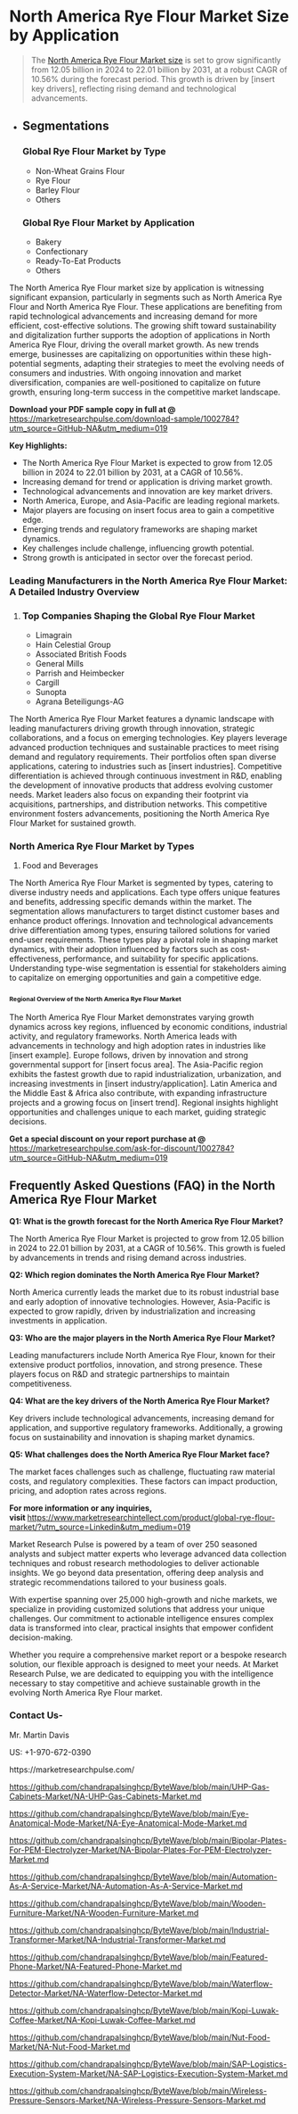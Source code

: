 


<h1>North America Rye Flour Market&nbsp;Size by Application</h1><blockquote><p>The <a href="https://marketresearchpulse.com/download-sample/1002784?utm_source=GitHub-NA&amp;utm_medium=019">North America Rye Flour Market size</a> is set to grow significantly from 12.05 billion in 2024 to 22.01 billion by 2031, at a robust CAGR of 10.56% during the forecast period. This growth is driven by [insert key drivers], reflecting rising demand and technological advancements.</p></blockquote><ul><li><h2>Segmentations</h2><h3>Global Rye Flour Market by Type</h3><ul><li>Non-Wheat Grains Flour</li><li>Rye Flour</li><li>Barley Flour</li><li>Others</li></ul><h3>Global Rye Flour Market by Application</h3><ul><li>Bakery</li><li>Confectionary</li><li>Ready-To-Eat Products</li><li>Others</li></ul></li></ul><p>The North America Rye Flour market size by application is witnessing significant expansion, particularly in segments such as North America Rye Flour and North America Rye Flour. These applications are benefiting from rapid technological advancements and increasing demand for more efficient, cost-effective solutions. The growing shift toward sustainability and digitalization further supports the adoption of applications in North America Rye Flour, driving the overall market growth. As new trends emerge, businesses are capitalizing on opportunities within these high-potential segments, adapting their strategies to meet the evolving needs of consumers and industries. With ongoing innovation and market diversification, companies are well-positioned to capitalize on future growth, ensuring long-term success in the competitive market landscape.</p><p><strong>Download your PDF sample copy in full at @ </strong><a href="https://marketresearchpulse.com/download-sample/1002784?utm_source=GitHub-NA&amp;utm_medium=019">https://marketresearchpulse.com/download-sample/1002784?utm_source=GitHub-NA&amp;utm_medium=019</a></p><p><strong>Key Highlights: </strong></p><ul><li>The North America Rye Flour Market is expected to grow from 12.05 billion in 2024 to 22.01 billion by 2031, at a CAGR of 10.56%.</li><li>Increasing demand for trend or application is driving market growth.</li><li>Technological advancements and innovation are key market drivers.</li><li>North America, Europe, and Asia-Pacific are leading regional markets.</li><li>Major players are focusing on insert focus area to gain a competitive edge.</li><li>Emerging trends and regulatory frameworks are shaping market dynamics.</li><li>Key challenges include challenge, influencing growth potential.</li><li>Strong growth is anticipated in sector over the forecast period.</li></ul><h3>Leading Manufacturers in the North America Rye Flour Market: A Detailed Industry Overview</h3><ol><li><h3>Top Companies Shaping the Global Rye Flour Market </h3><ul><li>Limagrain</li><li>Hain Celestial Group</li><li>Associated British Foods</li><li>General Mills</li><li>Parrish and Heimbecker</li><li>Cargill</li><li>Sunopta</li><li>Agrana Beteiligungs-AG</li></ul></li></ol><div class="flex max-w-full flex-col flex-grow"><div class="min-h-8 text-message flex w-full flex-col items-end gap-2 whitespace-normal break-words [.text-message+&amp;]:mt-5" dir="auto" data-message-author-role="assistant" data-message-id="fd8432e4-4910-450d-b182-61b7bfb0a01f" data-message-model-slug="gpt-4o"><div class="flex w-full flex-col gap-1 empty:hidden first:pt-[3px]"><div class="markdown prose w-full break-words dark:prose-invert light"><p>The North America Rye Flour Market features a dynamic landscape with leading manufacturers driving growth through innovation, strategic collaborations, and a focus on emerging technologies. Key players leverage advanced production techniques and sustainable practices to meet rising demand and regulatory requirements. Their portfolios often span diverse applications, catering to industries such as [insert industries]. Competitive differentiation is achieved through continuous investment in R&amp;D, enabling the development of innovative products that address evolving customer needs. Market leaders also focus on expanding their footprint via acquisitions, partnerships, and distribution networks. This competitive environment fosters advancements, positioning the North America Rye Flour Market for sustained growth.</p></div></div></div></div><h3>North America Rye Flour Market by Types</h3><ol><li>Food and Beverages</li></ol><div class="flex max-w-full flex-col flex-grow"><div class="min-h-8 text-message flex w-full flex-col items-end gap-2 whitespace-normal break-words [.text-message+&amp;]:mt-5" dir="auto" data-message-author-role="assistant" data-message-id="084470be-0bb7-4664-bddf-5156b4f41249" data-message-model-slug="gpt-4o-mini"><div class="flex w-full flex-col gap-1 empty:hidden first:pt-[3px]"><div class="markdown prose w-full break-words dark:prose-invert light"><p>The North America Rye Flour Market is segmented by types, catering to diverse industry needs and applications. Each type offers unique features and benefits, addressing specific demands within the market. The segmentation allows manufacturers to target distinct customer bases and enhance product offerings. Innovation and technological advancements drive differentiation among types, ensuring tailored solutions for varied end-user requirements. These types play a pivotal role in shaping market dynamics, with their adoption influenced by factors such as cost-effectiveness, performance, and suitability for specific applications. Understanding type-wise segmentation is essential for stakeholders aiming to capitalize on emerging opportunities and gain a competitive edge.</p></div></div></div></div><h3><span style="font-size: 11px;">Regional Overview of the North America Rye Flour Market</span></h3><div class="flex max-w-full flex-col flex-grow"><div class="min-h-8 text-message flex w-full flex-col items-end gap-2 whitespace-normal break-words [.text-message+&amp;]:mt-5" dir="auto" data-message-author-role="assistant" data-message-id="e9038762-ce64-4e30-91c9-9bd413514231" data-message-model-slug="gpt-4o-mini"><div class="flex w-full flex-col gap-1 empty:hidden first:pt-[3px]"><div class="markdown prose w-full break-words dark:prose-invert light"><p>The North America Rye Flour Market demonstrates varying growth dynamics across key regions, influenced by economic conditions, industrial activity, and regulatory frameworks. North America leads with advancements in technology and high adoption rates in industries like [insert example]. Europe follows, driven by innovation and strong governmental support for [insert focus area]. The Asia-Pacific region exhibits the fastest growth due to rapid industrialization, urbanization, and increasing investments in [insert industry/application]. Latin America and the Middle East &amp; Africa also contribute, with expanding infrastructure projects and a growing focus on [insert trend]. Regional insights highlight opportunities and challenges unique to each market, guiding strategic decisions.</p></div></div></div></div><p><strong>Get a special discount on your report purchase at @ </strong><a href="https://marketresearchpulse.com/ask-for-discount/1002784?utm_source=GitHub-NA&amp;utm_medium=019">https://marketresearchpulse.com/ask-for-discount/1002784?utm_source=GitHub-NA&amp;utm_medium=019</a></p><h2>Frequently Asked Questions (FAQ) in the North America Rye Flour Market</h2><p><strong>Q1: What is the growth forecast for the North America Rye Flour Market?</strong></p><p>The North America Rye Flour Market is projected to grow from 12.05 billion in 2024 to 22.01 billion by 2031, at a CAGR of 10.56%. This growth is fueled by advancements in trends and rising demand across industries.</p><p><strong>Q2: Which region dominates the North America Rye Flour Market?</strong></p><p>North America currently leads the market due to its robust industrial base and early adoption of innovative technologies. However, Asia-Pacific is expected to grow rapidly, driven by industrialization and increasing investments in application.</p><p><strong>Q3: Who are the major players in the North America Rye Flour Market?</strong></p><p>Leading manufacturers include North America Rye Flour, known for their extensive product portfolios, innovation, and strong presence. These players focus on R&amp;D and strategic partnerships to maintain competitiveness.</p><p><strong>Q4: What are the key drivers of the North America Rye Flour Market?</strong></p><p>Key drivers include technological advancements, increasing demand for application, and supportive regulatory frameworks. Additionally, a growing focus on sustainability and innovation is shaping market dynamics.</p><p><strong>Q5: What challenges does the North America Rye Flour Market face?</strong></p><p>The market faces challenges such as challenge, fluctuating raw material costs, and regulatory complexities. These factors can impact production, pricing, and adoption rates across regions.</p><p><strong>For more information or any inquiries, visit&nbsp;</strong><a href="https://www.marketresearchintellect.com/product/global-rye-flour-market/?utm_source=Linkedin&utm_medium=019">https://www.marketresearchintellect.com/product/global-rye-flour-market/?utm_source=Linkedin&utm_medium=019</a></p><p>Market Research Pulse is powered by a team of over 250 seasoned analysts and subject matter experts who leverage advanced data collection techniques and robust research methodologies to deliver actionable insights. We go beyond data presentation, offering deep analysis and strategic recommendations tailored to your business goals.</p><p>With expertise spanning over 25,000 high-growth and niche markets, we specialize in providing customized solutions that address your unique challenges. Our commitment to actionable intelligence ensures complex data is transformed into clear, practical insights that empower confident decision-making.</p><p>Whether you require a comprehensive market report or a bespoke research solution, our flexible approach is designed to meet your needs. At Market Research Pulse, we are dedicated to equipping you with the intelligence necessary to stay competitive and achieve sustainable growth in the evolving North America Rye Flour market.</p><h3><strong>Contact Us-</strong></h3><p>Mr. Martin Davis</p><p>US: +1-970-672-0390</p><p>https://marketresearchpulse.com/</p><p><a href="https://github.com/chandrapalsinghcp/ByteWave/blob/main/UHP-Gas-Cabinets-Market/NA-UHP-Gas-Cabinets-Market.md">https://github.com/chandrapalsinghcp/ByteWave/blob/main/UHP-Gas-Cabinets-Market/NA-UHP-Gas-Cabinets-Market.md</a></p><p><a href="https://github.com/chandrapalsinghcp/ByteWave/blob/main/Eye-Anatomical-Mode-Market/NA-Eye-Anatomical-Mode-Market.md">https://github.com/chandrapalsinghcp/ByteWave/blob/main/Eye-Anatomical-Mode-Market/NA-Eye-Anatomical-Mode-Market.md</a></p><p><a href="https://github.com/chandrapalsinghcp/ByteWave/blob/main/Bipolar-Plates-For-PEM-Electrolyzer-Market/NA-Bipolar-Plates-For-PEM-Electrolyzer-Market.md">https://github.com/chandrapalsinghcp/ByteWave/blob/main/Bipolar-Plates-For-PEM-Electrolyzer-Market/NA-Bipolar-Plates-For-PEM-Electrolyzer-Market.md</a></p><p><a href="https://github.com/chandrapalsinghcp/ByteWave/blob/main/Automation-As-A-Service-Market/NA-Automation-As-A-Service-Market.md">https://github.com/chandrapalsinghcp/ByteWave/blob/main/Automation-As-A-Service-Market/NA-Automation-As-A-Service-Market.md</a></p><p><a href="https://github.com/chandrapalsinghcp/ByteWave/blob/main/Wooden-Furniture-Market/NA-Wooden-Furniture-Market.md">https://github.com/chandrapalsinghcp/ByteWave/blob/main/Wooden-Furniture-Market/NA-Wooden-Furniture-Market.md</a></p><p><a href="https://github.com/chandrapalsinghcp/ByteWave/blob/main/Industrial-Transformer-Market/NA-Industrial-Transformer-Market.md">https://github.com/chandrapalsinghcp/ByteWave/blob/main/Industrial-Transformer-Market/NA-Industrial-Transformer-Market.md</a></p><p><a href="https://github.com/chandrapalsinghcp/ByteWave/blob/main/Featured-Phone-Market/NA-Featured-Phone-Market.md">https://github.com/chandrapalsinghcp/ByteWave/blob/main/Featured-Phone-Market/NA-Featured-Phone-Market.md</a></p><p><a href="https://github.com/chandrapalsinghcp/ByteWave/blob/main/Waterflow-Detector-Market/NA-Waterflow-Detector-Market.md">https://github.com/chandrapalsinghcp/ByteWave/blob/main/Waterflow-Detector-Market/NA-Waterflow-Detector-Market.md</a></p><p><a href="https://github.com/chandrapalsinghcp/ByteWave/blob/main/Kopi-Luwak-Coffee-Market/NA-Kopi-Luwak-Coffee-Market.md">https://github.com/chandrapalsinghcp/ByteWave/blob/main/Kopi-Luwak-Coffee-Market/NA-Kopi-Luwak-Coffee-Market.md</a></p><p><a href="https://github.com/chandrapalsinghcp/ByteWave/blob/main/Nut-Food-Market/NA-Nut-Food-Market.md">https://github.com/chandrapalsinghcp/ByteWave/blob/main/Nut-Food-Market/NA-Nut-Food-Market.md</a></p><p><a href="https://github.com/chandrapalsinghcp/ByteWave/blob/main/SAP-Logistics-Execution-System-Market/NA-SAP-Logistics-Execution-System-Market.md">https://github.com/chandrapalsinghcp/ByteWave/blob/main/SAP-Logistics-Execution-System-Market/NA-SAP-Logistics-Execution-System-Market.md</a></p><p><a href="https://github.com/chandrapalsinghcp/ByteWave/blob/main/Wireless-Pressure-Sensors-Market/NA-Wireless-Pressure-Sensors-Market.md">https://github.com/chandrapalsinghcp/ByteWave/blob/main/Wireless-Pressure-Sensors-Market/NA-Wireless-Pressure-Sensors-Market.md</a></p>

